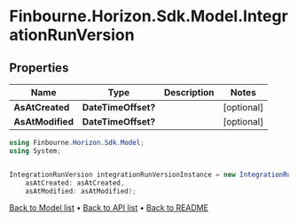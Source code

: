 # Finbourne.Horizon.Sdk.Model.IntegrationRunVersion

## Properties

Name | Type | Description | Notes
------------ | ------------- | ------------- | -------------
**AsAtCreated** | **DateTimeOffset?** |  | [optional] 
**AsAtModified** | **DateTimeOffset?** |  | [optional] 

```csharp
using Finbourne.Horizon.Sdk.Model;
using System;


IntegrationRunVersion integrationRunVersionInstance = new IntegrationRunVersion(
    asAtCreated: asAtCreated,
    asAtModified: asAtModified);
```

[Back to Model list](../README.md#documentation-for-models) &#8226; [Back to API list](../README.md#documentation-for-api-endpoints) &#8226; [Back to README](../README.md)
